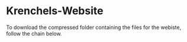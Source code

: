 # Krenchels-Website
To download the compressed folder containing the files for the webiste, follow the chain below. 
